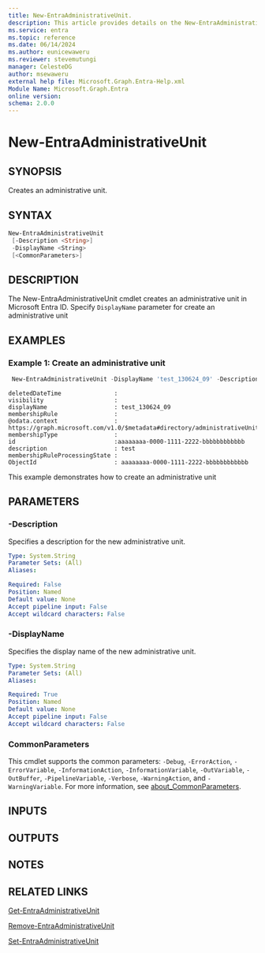 ```yaml
---
title: New-EntraAdministrativeUnit.
description: This article provides details on the New-EntraAdministrativeUnit command.
ms.service: entra
ms.topic: reference
ms.date: 06/14/2024
ms.author: eunicewaweru
ms.reviewer: stevemutungi
manager: CelesteDG
author: msewaweru
external help file: Microsoft.Graph.Entra-Help.xml
Module Name: Microsoft.Graph.Entra
online version:
schema: 2.0.0
---
```


# New-EntraAdministrativeUnit

## SYNOPSIS

Creates an administrative unit.

## SYNTAX

```powershell
New-EntraAdministrativeUnit
 [-Description <String>] 
 -DisplayName <String> 
 [<CommonParameters>]
```

## DESCRIPTION

The New-EntraAdministrativeUnit cmdlet creates an administrative unit in Microsoft Entra ID. Specify `DisplayName` parameter for create an administrative unit

## EXAMPLES

### Example 1: Create an administrative unit

```powershell
 New-EntraAdministrativeUnit -DisplayName 'test_130624_09' -Description 'test'
```

```output
deletedDateTime               :
visibility                    :
displayName                   : test_130624_09
membershipRule                :
@odata.context                : https://graph.microsoft.com/v1.0/$metadata#directory/administrativeUnits/$entity
membershipType                :
id                            :aaaaaaaa-0000-1111-2222-bbbbbbbbbbbb
description                   : test
membershipRuleProcessingState :
ObjectId                      : aaaaaaaa-0000-1111-2222-bbbbbbbbbbbb
```

This example demonstrates how to create an administrative unit

## PARAMETERS

### -Description

Specifies a description for the new administrative unit.

```yaml
Type: System.String
Parameter Sets: (All)
Aliases:

Required: False
Position: Named
Default value: None
Accept pipeline input: False
Accept wildcard characters: False
```

### -DisplayName

Specifies the display name of the new administrative unit.

```yaml
Type: System.String
Parameter Sets: (All)
Aliases:

Required: True
Position: Named
Default value: None
Accept pipeline input: False
Accept wildcard characters: False
```

### CommonParameters

This cmdlet supports the common parameters: `-Debug`, `-ErrorAction`, `-ErrorVariable`, `-InformationAction`, `-InformationVariable`, `-OutVariable`, `-OutBuffer`, `-PipelineVariable`, `-Verbose`, `-WarningAction`, and `-WarningVariable`. For more information, see [about_CommonParameters](https://go.microsoft.com/fwlink/?LinkID=113216).

## INPUTS

## OUTPUTS

## NOTES

## RELATED LINKS

[Get-EntraAdministrativeUnit](Get-EntraAdministrativeUnit.md)

[Remove-EntraAdministrativeUnit](Remove-EntraAdministrativeUnit.md)

[Set-EntraAdministrativeUnit](Set-EntraAdministrativeUnit.md)
